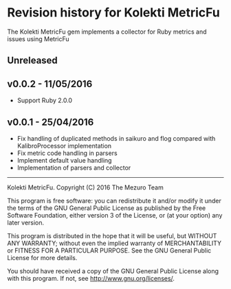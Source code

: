 # Revision history for Kolekti MetricFu

The Kolekti MetricFu gem implements a collector for Ruby metrics and issues
using MetricFu

## Unreleased

## v0.0.2 - 11/05/2016

* Support Ruby 2.0.0

## v0.0.1 - 25/04/2016

*   Fix handling of duplicated methods in saikuro and flog compared with
    KalibroProcessor implementation
*   Fix metric code handling in parsers
*   Implement default value handling
*   Implementation of parsers and collector

---

Kolekti MetricFu. Copyright (C) 2016  The Mezuro Team

This program is free software: you can redistribute it and/or modify it under
the terms of the GNU General Public License as published by the Free Software
Foundation, either version 3 of the License, or (at your option) any later
version.

This program is distributed in the hope that it will be useful, but WITHOUT
ANY WARRANTY; without even the implied warranty of MERCHANTABILITY or FITNESS
FOR A PARTICULAR PURPOSE.  See the GNU General Public License for more
details.

You should have received a copy of the GNU General Public License along with
this program.  If not, see <http://www.gnu.org/licenses/>.
